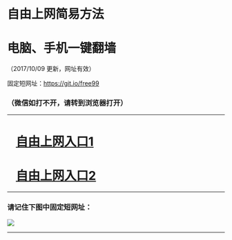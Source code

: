 ﻿# 自由上网简易方法

# 电脑、手机一键翻墙

（2017/10/09 更新，网址有效）

固定短网址：https://git.io/free99

### （微信如打不开，请转到浏览器打开）


***





# &nbsp;&nbsp; <a href="http://ft206520392.fwq-tz-1001.info/fwqtz01.html?t=100900113071 " target="_blank">自由上网入口1</a>
# &nbsp;&nbsp; <a href="http://ft1212717156.fwq-tz-1002.info/fwqtz02.html?t=100900130676 " target="_blank">自由上网入口2</a>
***

### 请记住下图中固定短网址：

<img src="https://s3-us-west-2.amazonaws.com/fwq-1001/yjfq-20170905okok.png" /> 


***

